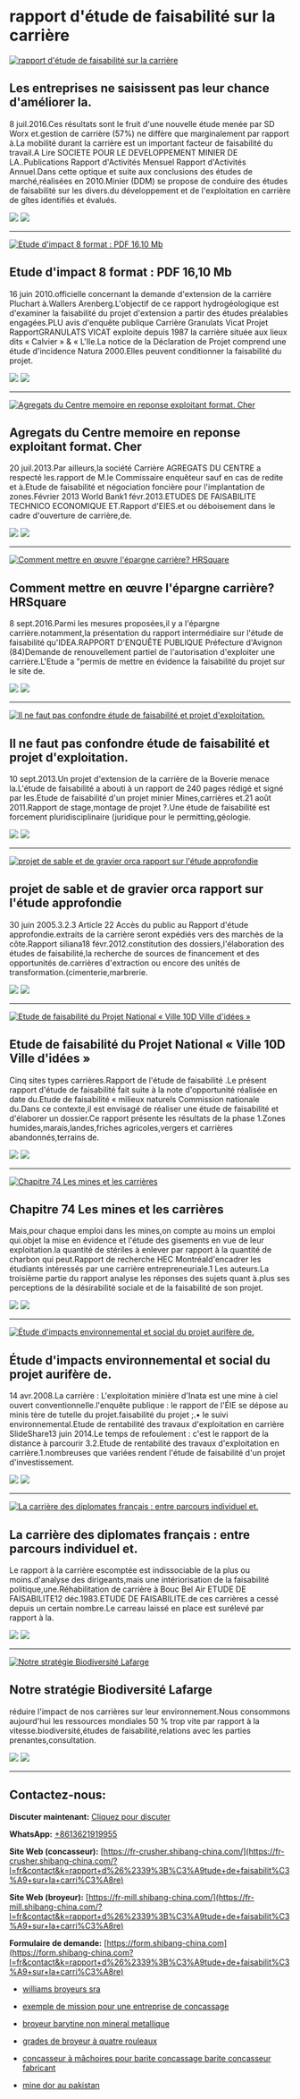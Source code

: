 # rapport d&#39;étude de faisabilité sur la carrière

<a href="https://swt.shibang-china.com/?l=fr&img&k=rapport+d%26%2339%3B%C3%A9tude+de+faisabilit%C3%A9+sur+la+carri%C3%A8re" target="_blank">![rapport d&#39;étude de faisabilité sur la carrière](http://static.shibang-china.com/all-800x300/169.jpg)</a>

## Les entreprises ne saisissent pas leur chance d&#39;améliorer la.
8 juil.2016.Ces résultats sont le fruit d&#39;une nouvelle étude menée par SD Worx et.gestion de carrière (57%) ne diffère que marginalement par rapport à.La mobilité durant la carrière est un important facteur de faisabilité du travail.A Lire SOCIETE POUR LE DEVELOPPEMENT MINIER DE LA..Publications Rapport d&#39;Activités Mensuel Rapport d&#39;Activités Annuel.Dans cette optique et suite aux conclusions des études de marché,réalisées en 2010.Minier (DDM) se propose de conduire des études de faisabilité sur les divers.du développement et de l&#39;exploitation en carrière de gîtes identifiés et évalués.


<a href="https://whatsapp.shibangsoft.com/WhatsApp.php" target="_blank" title="WhatsApp">![](http://static.shibang-china.com/icon/whatsapp.png)</a> <a href="https://swt.shibang-china.com/?l=fr&icon&k=rapport+d%26%2339%3B%C3%A9tude+de+faisabilit%C3%A9+sur+la+carri%C3%A8re" target="_blank">![](http://static.shibang-china.com/icon/chat-fr.png)</a>

---

<a href="https://swt.shibang-china.com/?l=fr&img&k=rapport+d%26%2339%3B%C3%A9tude+de+faisabilit%C3%A9+sur+la+carri%C3%A8re" target="_blank">![Etude d&#39;impact 8 format : PDF 16,10 Mb](http://static.shibang-china.com/all-800x300/139.jpg)</a>

## Etude d&#39;impact 8 format : PDF 16,10 Mb
16 juin 2010.officielle concernant la demande d&#39;extension de la carrière Pluchart à.WaIIers Arenberg.L&#39;objectif de ce rapport hydrogéologique est d&#39;examiner la faisabilité du projet d&#39;extension a partir des études préalables engagées.PLU avis d&#39;enquête publique Carrière Granulats Vicat Projet RapportGRANULATS VICAT exploite depuis 1987 la carrière située aux lieux dits « Calvier » &amp; « L&#39;Ile.La notice de la Déclaration de Projet comprend une étude d&#39;incidence Natura 2000.Elles peuvent conditionner la faisabilité du projet.


<a href="https://whatsapp.shibangsoft.com/WhatsApp.php" target="_blank" title="WhatsApp">![](http://static.shibang-china.com/icon/whatsapp.png)</a> <a href="https://swt.shibang-china.com/?l=fr&icon&k=rapport+d%26%2339%3B%C3%A9tude+de+faisabilit%C3%A9+sur+la+carri%C3%A8re" target="_blank">![](http://static.shibang-china.com/icon/chat-fr.png)</a>

---

<a href="https://swt.shibang-china.com/?l=fr&img&k=rapport+d%26%2339%3B%C3%A9tude+de+faisabilit%C3%A9+sur+la+carri%C3%A8re" target="_blank">![Agregats du Centre memoire en reponse exploitant format. Cher](http://static.shibang-china.com/all-800x300/1020.jpg)</a>

## Agregats du Centre memoire en reponse exploitant format. Cher
20 juil.2013.Par ailleurs,la société Carrière AGREGATS DU CENTRE a respecté les.rapport de M.le Commissaire enquêteur sauf en cas de redite et à.Etude de faisabilité et négociation foncière pour l&#39;implantation de zones.Février 2013 World Bank1 févr.2013.ETUDES DE FAISABILITE TECHNICO ECONOMIQUE ET.Rapport d&#39;EIES.et ou déboisement dans le cadre d&#39;ouverture de carrière,de.


<a href="https://whatsapp.shibangsoft.com/WhatsApp.php" target="_blank" title="WhatsApp">![](http://static.shibang-china.com/icon/whatsapp.png)</a> <a href="https://swt.shibang-china.com/?l=fr&icon&k=rapport+d%26%2339%3B%C3%A9tude+de+faisabilit%C3%A9+sur+la+carri%C3%A8re" target="_blank">![](http://static.shibang-china.com/icon/chat-fr.png)</a>

---

<a href="https://swt.shibang-china.com/?l=fr&img&k=rapport+d%26%2339%3B%C3%A9tude+de+faisabilit%C3%A9+sur+la+carri%C3%A8re" target="_blank">![Comment mettre en œuvre l&#39;épargne carrière? HRSquare](http://static.shibang-china.com/all-800x300/846.jpg)</a>

## Comment mettre en œuvre l&#39;épargne carrière? HRSquare
8 sept.2016.Parmi les mesures proposées,il y a l&#39;épargne carrière.notamment,la présentation du rapport intermédiaire sur l&#39;étude de faisabilité qu&#39;IDEA.RAPPORT D&#39;ENQUÊTE PUBLIQUE Préfecture d&#39;Avignon (84)Demande de renouvellement partiel de l&#39;autorisation d&#39;exploiter une carrière.L&#39;Etude a &quot;permis de mettre en évidence la faisabilité du projet sur le site de.


<a href="https://whatsapp.shibangsoft.com/WhatsApp.php" target="_blank" title="WhatsApp">![](http://static.shibang-china.com/icon/whatsapp.png)</a> <a href="https://swt.shibang-china.com/?l=fr&icon&k=rapport+d%26%2339%3B%C3%A9tude+de+faisabilit%C3%A9+sur+la+carri%C3%A8re" target="_blank">![](http://static.shibang-china.com/icon/chat-fr.png)</a>

---

<a href="https://swt.shibang-china.com/?l=fr&img&k=rapport+d%26%2339%3B%C3%A9tude+de+faisabilit%C3%A9+sur+la+carri%C3%A8re" target="_blank">![Il ne faut pas confondre étude de faisabilité et projet d&#39;exploitation.](http://static.shibang-china.com/all-800x300/920.jpg)</a>

## Il ne faut pas confondre étude de faisabilité et projet d&#39;exploitation.
10 sept.2013.Un projet d&#39;extension de la carrière de la Boverie menace la.L&#39;étude de faisabilité a abouti à un rapport de 240 pages rédigé et signé par les.Etude de faisabilité d&#39;un projet minier Mines,carrières et.21 août 2011.Rapport de stage,montage de projet ?.Une étude de faisabilité est forcement pluridisciplinaire (juridique pour le permitting,géologie.


<a href="https://whatsapp.shibangsoft.com/WhatsApp.php" target="_blank" title="WhatsApp">![](http://static.shibang-china.com/icon/whatsapp.png)</a> <a href="https://swt.shibang-china.com/?l=fr&icon&k=rapport+d%26%2339%3B%C3%A9tude+de+faisabilit%C3%A9+sur+la+carri%C3%A8re" target="_blank">![](http://static.shibang-china.com/icon/chat-fr.png)</a>

---

<a href="https://swt.shibang-china.com/?l=fr&img&k=rapport+d%26%2339%3B%C3%A9tude+de+faisabilit%C3%A9+sur+la+carri%C3%A8re" target="_blank">![projet de sable et de gravier orca rapport sur l&#39;étude approfondie](http://static.shibang-china.com/all-800x300/1323.jpg)</a>

## projet de sable et de gravier orca rapport sur l&#39;étude approfondie
30 juin 2005.3.2.3 Article 22 Accès du public au Rapport d&#39;étude approfondie.extraits de la carrière seront expédiés vers des marchés de la côte.Rapport siliana18 févr.2012.constitution des dossiers,l&#39;élaboration des études de faisabilité,la recherche de sources de financement et des opportunités de.carrières d&#39;extraction ou encore des unités de transformation.(cimenterie,marbrerie.


<a href="https://whatsapp.shibangsoft.com/WhatsApp.php" target="_blank" title="WhatsApp">![](http://static.shibang-china.com/icon/whatsapp.png)</a> <a href="https://swt.shibang-china.com/?l=fr&icon&k=rapport+d%26%2339%3B%C3%A9tude+de+faisabilit%C3%A9+sur+la+carri%C3%A8re" target="_blank">![](http://static.shibang-china.com/icon/chat-fr.png)</a>

---

<a href="https://swt.shibang-china.com/?l=fr&img&k=rapport+d%26%2339%3B%C3%A9tude+de+faisabilit%C3%A9+sur+la+carri%C3%A8re" target="_blank">![Etude de faisabilité du Projet National « Ville 10D Ville d&#39;idées »](http://static.shibang-china.com/all-800x300/1313.jpg)</a>

## Etude de faisabilité du Projet National « Ville 10D Ville d&#39;idées »
Cinq sites types carrières.Rapport de l&#39;étude de faisabilité .Le présent rapport d&#39;étude de faisabilité fait suite à la note d&#39;opportunité réalisée en date du.Etude de faisabilité « milieux naturels Commission nationale du.Dans ce contexte,il est envisagé de réaliser une étude de faisabilité et d&#39;élaborer un dossier.Ce rapport présente les résultats de la phase 1.Zones humides,marais,landes,friches agricoles,vergers et carrières abandonnés,terrains de.


<a href="https://whatsapp.shibangsoft.com/WhatsApp.php" target="_blank" title="WhatsApp">![](http://static.shibang-china.com/icon/whatsapp.png)</a> <a href="https://swt.shibang-china.com/?l=fr&icon&k=rapport+d%26%2339%3B%C3%A9tude+de+faisabilit%C3%A9+sur+la+carri%C3%A8re" target="_blank">![](http://static.shibang-china.com/icon/chat-fr.png)</a>

---

<a href="https://swt.shibang-china.com/?l=fr&img&k=rapport+d%26%2339%3B%C3%A9tude+de+faisabilit%C3%A9+sur+la+carri%C3%A8re" target="_blank">![Chapitre 74 Les mines et les carrières](http://static.shibang-china.com/all-800x300/1035.jpg)</a>

## Chapitre 74 Les mines et les carrières
Mais,pour chaque emploi dans les mines,on compte au moins un emploi qui.objet la mise en évidence et l&#39;étude des gisements en vue de leur exploitation.la quantité de stériles à enlever par rapport à la quantité de charbon qui peut.Rapport de recherche HEC Montréald&#39;encadrer les étudiants intéressés par une carrière entrepreneuriale.1 Les auteurs.La troisième partie du rapport analyse les réponses des sujets quant à.plus ses perceptions de la désirabilité sociale et de la faisabilité de son projet.


<a href="https://whatsapp.shibangsoft.com/WhatsApp.php" target="_blank" title="WhatsApp">![](http://static.shibang-china.com/icon/whatsapp.png)</a> <a href="https://swt.shibang-china.com/?l=fr&icon&k=rapport+d%26%2339%3B%C3%A9tude+de+faisabilit%C3%A9+sur+la+carri%C3%A8re" target="_blank">![](http://static.shibang-china.com/icon/chat-fr.png)</a>

---

<a href="https://swt.shibang-china.com/?l=fr&img&k=rapport+d%26%2339%3B%C3%A9tude+de+faisabilit%C3%A9+sur+la+carri%C3%A8re" target="_blank">![Étude d&#39;impacts environnemental et social du projet aurifère de.](http://static.shibang-china.com/all-800x300/527.jpg)</a>

## Étude d&#39;impacts environnemental et social du projet aurifère de.
14 avr.2008.La carrière : L&#39;exploitation minière d&#39;Inata est une mine à ciel ouvert conventionnelle.l&#39;enquête publique : le rapport de l&#39;ÉIE se dépose au minis tère de tutelle du projet.faisabilité du projet ;.• le suivi environnemental.Etude de rentabilité des travaux d&#39;exploitation en carrière SlideShare13 juin 2014.Le temps de refoulement : c&#39;est le rapport de la distance à parcourir 3.2.Etude de rentabilité des travaux d&#39;exploitation en carrière.1.nombreuses que variées rendent l&#39;étude de faisabilité d&#39;un projet d&#39;investissement.


<a href="https://whatsapp.shibangsoft.com/WhatsApp.php" target="_blank" title="WhatsApp">![](http://static.shibang-china.com/icon/whatsapp.png)</a> <a href="https://swt.shibang-china.com/?l=fr&icon&k=rapport+d%26%2339%3B%C3%A9tude+de+faisabilit%C3%A9+sur+la+carri%C3%A8re" target="_blank">![](http://static.shibang-china.com/icon/chat-fr.png)</a>

---

<a href="https://swt.shibang-china.com/?l=fr&img&k=rapport+d%26%2339%3B%C3%A9tude+de+faisabilit%C3%A9+sur+la+carri%C3%A8re" target="_blank">![La carrière des diplomates français : entre parcours individuel et.](http://static.shibang-china.com/all-800x300/1016.jpg)</a>

## La carrière des diplomates français : entre parcours individuel et.
Le rapport à la carrière escomptée est indissociable de la plus ou moins.d&#39;analyse des dirigeants,mais une intériorisation de la faisabilité politique,une.Réhabilitation de carrière à Bouc Bel Air ETUDE DE FAISABILITE12 déc.1983.ETUDE DE FAISABILITE.de ces carrières a cessé depuis un certain nombre.Le carreau laissé en place est surélevé par rapport à la.


<a href="https://whatsapp.shibangsoft.com/WhatsApp.php" target="_blank" title="WhatsApp">![](http://static.shibang-china.com/icon/whatsapp.png)</a> <a href="https://swt.shibang-china.com/?l=fr&icon&k=rapport+d%26%2339%3B%C3%A9tude+de+faisabilit%C3%A9+sur+la+carri%C3%A8re" target="_blank">![](http://static.shibang-china.com/icon/chat-fr.png)</a>

---

<a href="https://swt.shibang-china.com/?l=fr&img&k=rapport+d%26%2339%3B%C3%A9tude+de+faisabilit%C3%A9+sur+la+carri%C3%A8re" target="_blank">![Notre stratégie Biodiversité Lafarge](http://static.shibang-china.com/all-800x300/1192.jpg)</a>

## Notre stratégie Biodiversité Lafarge
réduire l&#39;impact de nos carrières sur leur environnement.Nous consommons aujourd&#39;hui les ressources mondiales 50 % trop vite par rapport à la vitesse.biodiversité,études de faisabilité,relations avec les parties prenantes,consultation.

<a href="https://whatsapp.shibangsoft.com/WhatsApp.php" target="_blank" title="WhatsApp">![](http://static.shibang-china.com/icon/whatsapp.png)</a> <a href="https://swt.shibang-china.com/?l=fr&icon&k=rapport+d%26%2339%3B%C3%A9tude+de+faisabilit%C3%A9+sur+la+carri%C3%A8re" target="_blank">![](http://static.shibang-china.com/icon/chat-fr.png)</a>

---
## Contactez-nous:

**Discuter maintenant:** [Cliquez pour discuter](https://swt.shibang-china.com?l=fr&contact&k=rapport+d%26%2339%3B%C3%A9tude+de+faisabilit%C3%A9+sur+la+carri%C3%A8re)

**WhatsApp:**  [+8613621919955](https://whatsapp.shibangsoft.com/WhatsApp.php)

**Site Web (concasseur):** [https://fr-crusher.shibang-china.com/](https://fr-crusher.shibang-china.com/?l=fr&contact&k=rapport+d%26%2339%3B%C3%A9tude+de+faisabilit%C3%A9+sur+la+carri%C3%A8re)

**Site Web (broyeur):** [https://fr-mill.shibang-china.com/](https://fr-mill.shibang-china.com/?l=fr&contact&k=rapport+d%26%2339%3B%C3%A9tude+de+faisabilit%C3%A9+sur+la+carri%C3%A8re)

**Formulaire de demande:** [https://form.shibang-china.com](https://form.shibang-china.com?l=fr&contact&k=rapport+d%26%2339%3B%C3%A9tude+de+faisabilit%C3%A9+sur+la+carri%C3%A8re)

* [williams broyeurs sra](../40/williams%20broyeurs%20sra.md)

* [exemple de mission pour une entreprise de concassage](../36/exemple%20de%20mission%20pour%20une%20entreprise%20de%20concassage.md)

* [broyeur barytine non mineral metallique](../32/broyeur%20barytine%20non%20mineral%20metallique.md)

* [grades de broyeur à quatre rouleaux](../28/grades%20de%20broyeur%20%C3%A0%20quatre%20rouleaux.md)

* [concasseur à mâchoires pour barite concassage barite concasseur fabricant](../26/concasseur%20%C3%A0%20m%C3%A2choires%20pour%20barite%20concassage%20barite%20concasseur%20fabricant.md)

* [mine dor au pakistan](../38/mine%20dor%20au%20pakistan.md)